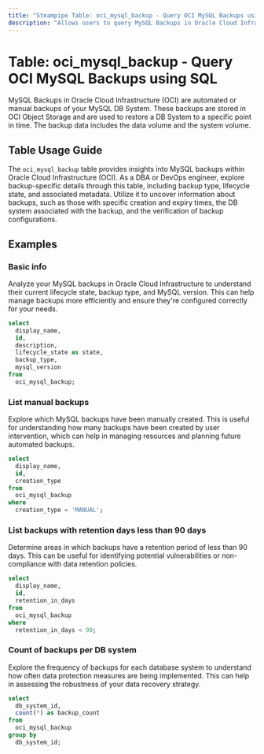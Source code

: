 ```yaml
---
title: "Steampipe Table: oci_mysql_backup - Query OCI MySQL Backups using SQL"
description: "Allows users to query MySQL Backups in Oracle Cloud Infrastructure (OCI)."
---
```


# Table: oci_mysql_backup - Query OCI MySQL Backups using SQL

MySQL Backups in Oracle Cloud Infrastructure (OCI) are automated or manual backups of your MySQL DB System. These backups are stored in OCI Object Storage and are used to restore a DB System to a specific point in time. The backup data includes the data volume and the system volume.

## Table Usage Guide

The `oci_mysql_backup` table provides insights into MySQL backups within Oracle Cloud Infrastructure (OCI). As a DBA or DevOps engineer, explore backup-specific details through this table, including backup type, lifecycle state, and associated metadata. Utilize it to uncover information about backups, such as those with specific creation and expiry times, the DB system associated with the backup, and the verification of backup configurations.

## Examples

### Basic info
Analyze your MySQL backups in Oracle Cloud Infrastructure to understand their current lifecycle state, backup type, and MySQL version. This can help manage backups more efficiently and ensure they're configured correctly for your needs.

```sql
select
  display_name,
  id,
  description,
  lifecycle_state as state,
  backup_type,
  mysql_version
from
  oci_mysql_backup;
```

### List manual backups
Explore which MySQL backups have been manually created. This is useful for understanding how many backups have been created by user intervention, which can help in managing resources and planning future automated backups.

```sql
select
  display_name,
  id,
  creation_type
from
  oci_mysql_backup
where
  creation_type = 'MANUAL';
```

### List backups with retention days less than 90 days
Determine areas in which backups have a retention period of less than 90 days. This can be useful for identifying potential vulnerabilities or non-compliance with data retention policies.

```sql
select
  display_name,
  id,
  retention_in_days
from
  oci_mysql_backup
where
  retention_in_days < 90;
```

### Count of backups per DB system
Explore the frequency of backups for each database system to understand how often data protection measures are being implemented. This can help in assessing the robustness of your data recovery strategy.

```sql
select
  db_system_id,
  count(*) as backup_count
from
  oci_mysql_backup
group by
  db_system_id;
```